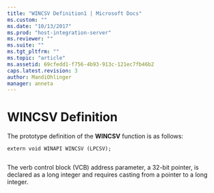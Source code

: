 ```yaml
---
title: "WINCSV Definition1 | Microsoft Docs"
ms.custom: ""
ms.date: "10/13/2017"
ms.prod: "host-integration-server"
ms.reviewer: ""
ms.suite: ""
ms.tgt_pltfrm: ""
ms.topic: "article"
ms.assetid: 69cfedd1-f756-4b93-913c-121ec7fb46b2
caps.latest.revision: 3
author: MandiOhlinger
manager: anneta
---
```

# WINCSV Definition
The prototype definition of the **WINCSV** function is as follows:  
  
```  
extern void WINAPI WINCSV (LPCSV);  
  
```  
  
 The verb control block (VCB) address parameter, a 32-bit pointer, is declared as a long integer and requires casting from a pointer to a long integer.